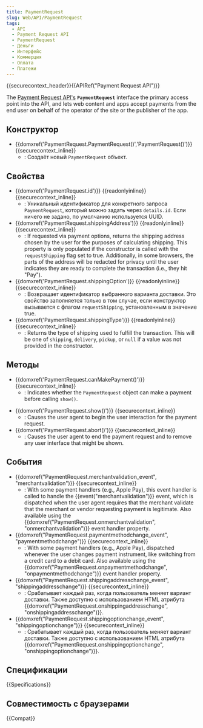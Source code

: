 ```yaml
---
title: PaymentRequest
slug: Web/API/PaymentRequest
tags:
  - API
  - Payment Request API
  - PaymentRequest
  - Деньги
  - Интерфейс
  - Коммерция
  - Оплата
  - Платежи
---
```


{{securecontext_header}}{{APIRef("Payment Request API")}}

The [Payment Request API's](/ru/docs/Web/API/Payment_Request_API) **`PaymentRequest`** interface the primary access point into the API, and lets web content and apps accept payments from the end user on behalf of the operator of the site or the publisher of the app.

## Конструктор

- {{domxref('PaymentRequest.PaymentRequest()','PaymentRequest()')}} {{securecontext_inline}}
  - : Создаёт новый `PaymentRequest` объект.

## Свойства

- {{domxref('PaymentRequest.id')}} {{readonlyinline}}{{securecontext_inline}}
  - : Уникальный идентификатор для конкретного запроса `PaymentRequest`, который можно задать через `details.id`. Если ничего не задано, по умолчанию используется UUID.
- {{domxref('PaymentRequest.shippingAddress')}} {{readonlyinline}} {{securecontext_inline}}
  - : If requested via payment options, returns the shipping address chosen by the user for the purposes of calculating shipping. This property is only populated if the constructor is called with the `requestShipping` flag set to true. Additionally, in some browsers, the parts of the address will be redacted for privacy until the user indicates they are ready to complete the transaction (i.e., they hit "Pay").
- {{domxref('PaymentRequest.shippingOption')}} {{readonlyinline}} {{securecontext_inline}}
  - : Возвращает идентификатор выбранного варианта доставки. Это свойство заполняется только в том случае, если конструктор вызывается с флагом `requestShipping`, установленным в значение true.
- {{domxref('PaymentRequest.shippingType')}} {{readonlyinline}} {{securecontext_inline}}
  - : Returns the type of shipping used to fulfill the transaction. This will be one of `shipping`, `delivery`, `pickup`, or `null` if a value was not provided in the constructor.

<!---->

## Методы

- {{domxref('PaymentRequest.canMakePayment()')}} {{securecontext_inline}}
  - : Indicates whether the `PaymentRequest` object can make a payment before calling `show()`.

<!---->

- {{domxref('PaymentRequest.show()')}} {{securecontext_inline}}
  - : Causes the user agent to begin the user interaction for the payment request.
- {{domxref('PaymentRequest.abort()')}} {{securecontext_inline}}
  - : Causes the user agent to end the payment request and to remove any user interface that might be shown.

## События

- {{domxref("PaymentRequest.merchantvalidation_event", "merchantvalidation")}} {{securecontext_inline}}
  - : With some payment handlers (e.g., Apple Pay), this event handler is called to handle the {{event("merchantvalidation")}} event, which is dispatched when the user agent requires that the merchant validate that the merchant or vendor requesting payment is legitimate.
    Also available using the {{domxref("PaymentRequest.onmerchantvalidation", "onmerchantvalidation")}} event handler property.
- {{domxref("PaymentRequest.paymentmethodchange_event", "paymentmethodchange")}} {{securecontext_inline}}
  - : With some payment handlers (e.g., Apple Pay), dispatched whenever the user changes payment instrument, like switching from a credit card to a debit card.
    Also available using the {{domxref("PaymentRequest.onpaymentmethodchange", "onpaymentmethodchange")}} event handler property.
- {{domxref("PaymentRequest.shippingaddresschange_event", "shippingaddresschange")}} {{securecontext_inline}}
  - : Срабатывает каждый раз, когда пользователь меняет вариант доставки.
    Также доступно с использованием HTML атрибута {{domxref("PaymentRequest.onshippingaddresschange", "onshippingaddresschange")}}.
- {{domxref("PaymentRequest.shippingoptionchange_event", "shippingoptionchange")}} {{securecontext_inline}}
  - : Срабатывает каждый раз, когда пользователь меняет вариант доставки.
    Также доступно с использованием HTML атрибута {{domxref("PaymentRequest.onshippingoptionchange", "onshippingoptionchange")}}.

## Спецификации

{{Specifications}}

## Совместимость с браузерами

{{Compat}}
